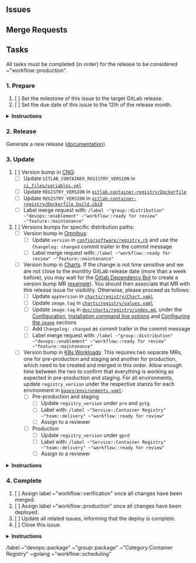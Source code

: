 <!--
Please use the following format for the issue title:

Release Version vX.Y.Z-gitlab

Example:

Release Version v2.7.7-gitlab
-->

## Issues
<!--
Please create an unordered list with the issues that this release should include.

Example:

* https://gitlab.com/gitlab-org/gitlab/issues/12345
* https://gitlab.com/gitlab-org/container-registry/issues/12345
-->

## Merge Requests
<!--
(Optional) Please create an unordered list with the merge requests that this release should include.

Example:

* https://gitlab.com/gitlab-org/gitlab/merge_requests/12345
* https://gitlab.com/gitlab-org/container-registry/merge_requests/12345
-->

## Tasks
All tasks must be completed (in order) for the release to be considered ~"workflow::production".

### 1. Prepare

1. [ ] Set the milestone of this issue to the target GitLab release.
1. [ ] Set the due date of this issue to the 12th of the release month.

<details>
<summary><b>Instructions</b></summary>
The due date is set to the 12th of each month to create a buffer of 5 days before the merge deadline on the 17th. See [Product Development Timeline](https://about.gitlab.com/handbook/engineering/workflow/#product-development-timeline) for more information about the GitLab release timings.
</details>

### 2. Release

Generate a new release ([documentation](../../docs-gitlab/README.md#releases)).

### 3. Update

1. [ ] Version bump in [CNG](https://gitlab.com/gitlab-org/build/CNG):
    - [ ] Update `GITLAB_CONTAINER_REGISTRY_VERSION` in [`ci_files/variables.yml`](https://gitlab.com/gitlab-org/build/CNG/blob/master/ci_files/variables.yml)
    - [ ] Update `REGISTRY_VERSION` in [`gitlab-container-registry/Dockerfile`](https://gitlab.com/gitlab-org/build/CNG/blob/master/gitlab-container-registry/Dockerfile)
    - [ ] Update `REGISTRY_VERSION` in [`gitlab-container-registry/Dockerfile.build.ubi8`](https://gitlab.com/gitlab-org/build/CNG/blob/master/gitlab-container-registry/Dockerfile.build.ubi8)
    - [ ] Label merge request with: `/label ~"group::distribution" ~"devops::enablement" ~"workflow::ready for review" ~"feature::maintenance"`
1. [ ] Versions bumps for specific distribution paths:
    - [ ] Version bump in [Omnibus](https://gitlab.com/gitlab-org/omnibus-gitlab):
        - [ ] Update `version` in [`config/software/registry.rb`](https://gitlab.com/gitlab-org/omnibus-gitlab/blob/master/config/software/registry.rb) and use the `Changelog: changed` commit trailer in the commit message
        - [ ] Label merge request with: `/label ~"workflow::ready for review" ~"feature::maintenance"`
    - [ ] Version bump in [Charts](https://gitlab.com/gitlab-org/charts). If the change is not time sensitive and we are not close to the monthly GitLab release date (more than a week before), you may wait for the [Gitlab Dependency Bot](https://gitlab.com/gitlab-dependency-bot) to create a version bump MR ([example](https://gitlab.com/gitlab-org/charts/gitlab/-/merge_requests/2123)). You should then associate that MR with this release issue for visibility. Otherwise, please proceed as follows:
        - [ ] Update `appVersion` in [`charts/registry/Chart.yaml`](https://gitlab.com/gitlab-org/charts/gitlab/-/blob/master/charts/registry/Chart.yaml)
        - [ ] Update `image.tag` in [`charts/registry/values.yaml`](https://gitlab.com/gitlab-org/charts/gitlab/-/blob/master/charts/registry/values.yaml)
        - [ ] Update `image.tag` in [`doc/charts/registry/index.md`](https://gitlab.com/gitlab-org/charts/gitlab/-/blob/master/doc/charts/registry/index.md), under the [Configuration](https://gitlab.com/gitlab-org/charts/gitlab/-/blob/master/doc/charts/registry/index.md#configuration), [Installation command line options](https://gitlab.com/gitlab-org/charts/gitlab/-/blob/master/doc/charts/registry/index.md#installation-command-line-options) and [Configuring the `image`](https://gitlab.com/gitlab-org/charts/gitlab/-/blob/master/doc/charts/registry/index.md#configuring-the-image) sections
        - [ ] Add `Changelog: changed` as commit trailer in the commit message
        - [ ] Label merge request with: `/label ~"group::distribution" ~"devops::enablement" ~"workflow::ready for review" ~"feature::maintenance"`
    - [ ] Version bump in [K8s Workloads](https://gitlab.com/gitlab-com/gl-infra/k8s-workloads/gitlab-com). This requires two separate MRs, one for pre-production and staging and another for production, which need to be created and merged in this order. Allow enough time between the two to confirm that everything is working as expected in pre-production and staging. For all environments, update `registry_version` under the respective stanza for each environment in [`bases/environments.yaml`](https://gitlab.com/gitlab-com/gl-infra/k8s-workloads/gitlab-com/-/blob/105b865bbd4c4d745452429b0e3d8ff2e4e52080/bases/environments.yaml):
        - [ ] Pre-production and staging
            - [ ] Update `registry_version` under `pre` and `gstg`
            - [ ] Label with: `/label ~"Service::Container Registry" ~"team::delivery" ~"workflow::ready for review"`
            - [ ] Assign to a reviewer
        - [ ] Production
            - [ ] Update `registry_version` under `gprd`
            - [ ] Label with: `/label ~"Service::Container Registry" ~"team::delivery" ~"workflow::ready for review"`
            - [ ] Assign to a reviewer

<details>
<summary><b>Instructions</b></summary>

Bump the Container Registry version used in [CNG](https://gitlab.com/gitlab-org/build/CNG), [Omnibus](https://gitlab.com/gitlab-org/omnibus-gitlab), [Charts](https://gitlab.com/gitlab-org/charts) and [K8s Workloads](https://gitlab.com/gitlab-com/gl-infra/k8s-workloads/gitlab-com).

The CNG image is the pre-requisite for the remaining version bumps which may be merged independently from each other. Only CNG and K8s Workloads version bumps are required for a GitLab.com deployment. The deployment is then completed as documented [here](https://gitlab.com/gitlab-com/gl-infra/k8s-workloads/gitlab-com/-/blob/master/DEPLOYMENT.md). Charts and Omnibus version bumps are required for self-managed releases.

Create a merge request for each project. Mark parent tasks as completed once the corresponding merge requests are merged.

Version bump merge requests should appear automatically in the `Related merge requests` section of this issue.

Note: According to the [Distribution Team Merge Request Handling](https://about.gitlab.com/handbook/engineering/development/enablement/distribution/merge_requests.html#assigning-merge-requests) documentation, we should not assign merge requests to an individual.

#### Merge Request Template

For consistency, please use the following template for these merge requests:

##### Branch Name

`bump-container-registry-vX-Y-Z-gitlab`

##### Commit Message

```
Bump Container Registry to vX.Y.Z-gitlab

Changelog: changed
```

##### Title

`Bump Container Registry to vX.Y.Z-gitlab`

##### Description

Repeat the version subsection for multiple versions. As an example, to bump to v2.7.7 in a project where the current version is v2.7.5, create an entry for v2.7.6 and v2.7.7.

```md
## vX.Y.Z-gitlab
[Changelog](https://gitlab.com/gitlab-org/container-registry/blob/release/X.Y-gitlab/CHANGELOG.md#vXYZ-gitlab-YYYY-MM-DD)

Related to <!-- link to this release issue -->.
```
</details>

### 4. Complete

1. [ ] Assign label ~"workflow::verification" once all changes have been merged.
1. [ ] Assign label ~"workflow::production" once all changes have been deployed.
1. [ ] Update all related issues, informing that the deploy is complete.
1. [ ] Close this issue.

<details>
<summary><b>Instructions</b></summary>
To see the version deployed in each environment, look at the [Grafana Container Registry dashboard](https://dashboards.gitlab.net/d/registry-pod/registry-pod-info?orgId=1):

![image](/uploads/3fd5b4902472f6cdcc56b9c2d333472f/image.png)
</details>

/label ~"devops::package" ~"group::package" ~"Category:Container Registry" ~golang ~"workflow::scheduling"
